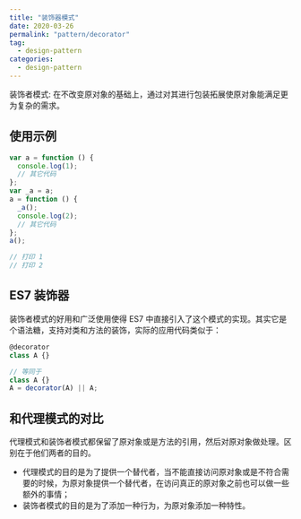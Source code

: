 ```yaml
---
title: "装饰器模式"
date: 2020-03-26
permalink: "pattern/decorator"
tag:
  - design-pattern
categories:
  - design-pattern
---
```


装饰者模式: 在不改变原对象的基础上，通过对其进行包装拓展使原对象能满足更为复杂的需求。

## 使用示例

```js
var a = function () {
  console.log(1);
  // 其它代码
};
var _a = a;
a = function () {
  _a();
  console.log(2);
  // 其它代码
};
a();

// 打印 1
// 打印 2
```

## ES7 装饰器

装饰者模式的好用和广泛使用使得 ES7 中直接引入了这个模式的实现。其实它是个语法糖，支持对类和方法的装饰，实际的应用代码类似于：

```js
@decorator
class A {}

// 等同于
class A {}
A = decorator(A) || A;
```

## 和代理模式的对比

代理模式和装饰者模式都保留了原对象或是方法的引用，然后对原对象做处理。区别在于他们两者的目的。

- 代理模式的目的是为了提供一个替代者，当不能直接访问原对象或是不符合需要的时候，为原对象提供一个替代者，在访问真正的原对象之前也可以做一些额外的事情；
- 装饰者模式的目的是为了添加一种行为，为原对象添加一种特性。
